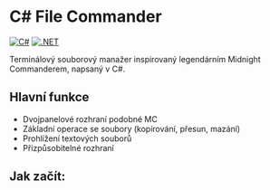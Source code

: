 # C# File Commander

[![C#](https://img.shields.io/badge/C%23-239120?style=for-the-badge&logo=c-sharp&logoColor=white)](https://docs.microsoft.com/en-us/dotnet/csharp/)
[![.NET](https://img.shields.io/badge/.NET-512BD4?style=for-the-badge&logo=dotnet&logoColor=white)](https://dotnet.microsoft.com/)

Terminálový souborový manažer inspirovaný legendárním Midnight Commanderem, napsaný v C#.

## Hlavní funkce

- Dvojpanelové rozhraní podobné MC
- Základní operace se soubory (kopírování, přesun, mazání)
- Prohlížení textových souborů
- Přizpůsobitelné rozhraní

## Jak začít:
